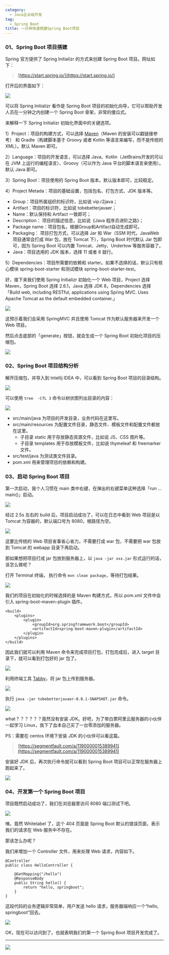 ```yaml
---
category:
  - Java企业级开发
tag:
  - Spring Boot
title: 一分钟快速搭建Spring Boot项目
---
```



### 01、Spring Boot 项目搭建

Spring 官方提供了 Spring Initializr 的方式来创建 Spring Boot 项目。网址如下：

>[https://start.spring.io/](https://start.spring.io/)

打开后的界面如下：

![](http://cdn.tobebetterjavaer.com/tobebetterjavaer/images/images/springboot/initializr-01.png)


可以将 Spring Initializr 看作是 Spring Boot 项目的初始化向导，它可以帮助开发人员在一分钟之内创建一个 Spring Boot 骨架，非常的傻瓜式。

来解释一下 Spring Initializr 初始化界面中的关键选项。

1）Project：项目的构建方式，可以选择 [Maven](https://tobebetterjavaer.com/maven/maven.html)（Maven 的安装可以戳链接参考） 和 Gradle（构建脚本基于 Groovy 或者 Kotlin 等语言来编写，而不是传统的 XML）。默认 Maven 即可。

2）Language：项目的开发语言，可以选择 Java、Kotlin（JetBrains开发的可以在 JVM 上运行的编程语言）、Groovy（可以作为 Java 平台的脚本语言来使用）。默认 Java 即可。

3）Spring Boot：项目使用的 Spring Boot 版本。默认版本即可，比较稳定。

4）Project Metada：项目的基础设置，包括包名、打包方式、JDK 版本等。

- Group：项目所属组织的标识符，比如说 vip.r2java；
- Artifact：项目的标识符，比如说 tobebetterjavaer；
- Name：默认保持和 Artifact 一致即可；
- Description： 项目的描述信息，比如说《Java 程序员进阶之路》；
- Package name：项目包名，根据Group和Artifact自动生成即可。
- Packaging： 项目打包方式，可以选择 Jar 和 War（SSM 时代，JavaWeb 项目通常会打成 War 包，放在 Tomcat 下），Spring Boot 时代默认 Jar 包即可，因为 Spring Boot 可以内置 Tomcat、Jetty、Undertow 等服务容器了。
- Java：项目选用的 JDK 版本，选择 11 或者 8 就行。

5）Dependencies：项目所需要的依赖和 starter。如果不选择的话，默认只有核心模块 spring-boot-starter 和测试模块 spring-boot-starter-test。

好，接下来我们使用 Spring Initializr 初始化一个 Web 项目，Project 选择 Maven，Spring Boot 选择 2.6.1，Java 选择 JDK 8，Dependencies 选择「Build web, including RESTful, applications using Spring MVC. Uses Apache Tomcat as the default embedded container.」

![](http://cdn.tobebetterjavaer.com/tobebetterjavaer/images/images/springboot/initializr-02.png)


这预示着我们会采用 SpringMVC 并且使用 Tomcat 作为默认服务器来开发一个 Web 项目。

然后点击底部的「generate」按钮，就会生成一个 Spring Boot 初始化项目的压缩包。

![](http://cdn.tobebetterjavaer.com/tobebetterjavaer/images/images/springboot/initializr-03.png)


### 02、Spring Boot 项目结构分析

解开压缩包，并导入到 Intellij IDEA 中，可以看到 Spring Boot 项目的目录结构。

![](http://cdn.tobebetterjavaer.com/tobebetterjavaer/images/images/springboot/initializr-04.png)


可以使用 `tree  -CfL 3` 命令以树状图列出目录的内容：

![](http://cdn.tobebetterjavaer.com/tobebetterjavaer/images/images/springboot/initializr-05.png)


- src/main/java 为项目的开发目录，业务代码在这里写。
- src/main/resources 为配置文件目录，静态文件、模板文件和配置文件都放在这里。
  - 子目录 static 用于存放静态资源文件，比如说 JS、CSS 图片等。
  - 子目录 templates 用于存放模板文件，比如说 thymeleaf 和 freemarker 文件。
- src/test/java 为测试类文件目录。
- pom.xml 用来管理项目的依赖和构建。

### 03、启动 Spring Boot 项目

第一次启动，我个人习惯在 main 类中右键，在弹出的右键菜单这种选择「run ... main()」启动。

![](http://cdn.tobebetterjavaer.com/tobebetterjavaer/images/images/springboot/initializr-06.png)


经过 2.5s 左右的 build 后，项目启动成功了，可以在日志中看到 Web 项目是以 Tomcat 为容器的，默认端口号为 8080，根路径为空。

![](http://cdn.tobebetterjavaer.com/tobebetterjavaer/images/images/springboot/initializr-07.png)


这要比传统的 Web 项目省事省心省力，不需要打成 war 包，不需要把 war 包放到 Tomcat 的 webapp 目录下再启动。

那如果想把项目打成 jar 包放到服务器上，以 `java -jar xxx.jar` 形式运行的话，该怎么做呢？

打开 Terminal 终端， 执行命令 `mvn clean package`，等待打包结果。


![](http://cdn.tobebetterjavaer.com/tobebetterjavaer/images/images/springboot/initializr-08.png)


我们的项目在初始化的时候选择的是 Maven 构建方式，所以 pom.xml 文件中会引入 spring-boot-maven-plugin 插件。

```
<build>
	<plugins>
		<plugin>
			<groupId>org.springframework.boot</groupId>
			<artifactId>spring-boot-maven-plugin</artifactId>
		</plugin>
	</plugins>
</build>
```

因此我们就可以利用 Maven 命令来完成项目打包，打包完成后，进入 target 目录下，就可以看到打包好的 jar 包了。

![](http://cdn.tobebetterjavaer.com/tobebetterjavaer/images/images/springboot/initializr-09.png)


利用终端工具 [Tabby](https://mp.weixin.qq.com/s/HeUAPe4LqqjfzIeWDe8KIg)，将 jar 包上传到服务器。

![](http://cdn.tobebetterjavaer.com/tobebetterjavaer/images/images/springboot/initializr-10.png)


执行 `java -jar tobebetterjavaer-0.0.1-SNAPSHOT.jar` 命令。

![](http://cdn.tobebetterjavaer.com/tobebetterjavaer/images/images/springboot/initializr-11.png)


what？？？？？？竟然没有安装 JDK。好吧，为了带白票阿里云服务器的小伙伴一起学习 Linux，我下了血本自己买了一台零添加的服务器。

PS：需要在 centos 环境下安装 JDK 的小伙伴可以看这篇。

>[https://segmentfault.com/a/1190000015389941](https://segmentfault.com/a/1190000015389941)

安装好 JDK 后，再次执行命令就可以看到 Spring Boot 项目可以正常在服务器上跑起来了。

![](http://cdn.tobebetterjavaer.com/tobebetterjavaer/images/images/springboot/initializr-12.png)


### 04、开发第一个 Spring Boot 项目

项目既然启动成功了，我们在浏览器里访问 8080 端口测试下吧。

![](http://cdn.tobebetterjavaer.com/tobebetterjavaer/images/images/springboot/initializr-13.png)


咦，竟然 Whitelabel 了，这个 404 页面是 Spring Boot 默认的错误页面，表示我们的请求在 Web 服务中不存在。

那该怎么办呢？

我们来增加一个 Controller 文件，用来处理 Web 请求，内容如下。

```
@Controller
public class HelloController {
    
    @GetMapping("/hello")
    @ResponseBody
    public String hello() {
        return "hello, springboot";
    }
}
```

这段代码的业务逻辑非常简单，用户发送 hello 请求，服务器端响应一个“hello, springboot”回去。

![](http://cdn.tobebetterjavaer.com/tobebetterjavaer/images/images/springboot/initializr-14.png)


OK，现在可以访问到了。也就表明我们的第一个 Spring Boot 项目开发完成了。


---

![](http://cdn.tobebetterjavaer.com/tobebetterjavaer/images/xingbiaogongzhonghao.png)